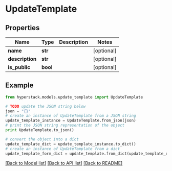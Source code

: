 # UpdateTemplate


## Properties

Name | Type | Description | Notes
------------ | ------------- | ------------- | -------------
**name** | **str** |  | [optional] 
**description** | **str** |  | [optional] 
**is_public** | **bool** |  | [optional] 

## Example

```python
from hyperstack.models.update_template import UpdateTemplate

# TODO update the JSON string below
json = "{}"
# create an instance of UpdateTemplate from a JSON string
update_template_instance = UpdateTemplate.from_json(json)
# print the JSON string representation of the object
print UpdateTemplate.to_json()

# convert the object into a dict
update_template_dict = update_template_instance.to_dict()
# create an instance of UpdateTemplate from a dict
update_template_form_dict = update_template.from_dict(update_template_dict)
```
[[Back to Model list]](../README.md#documentation-for-models) [[Back to API list]](../README.md#documentation-for-api-endpoints) [[Back to README]](../README.md)


